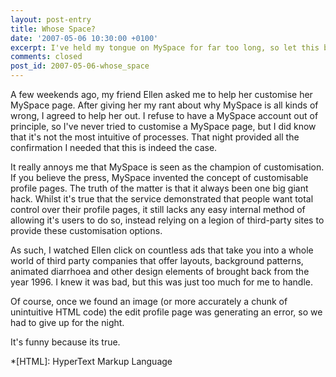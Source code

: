 ```yaml
---
layout: post-entry
title: Whose Space?
date: '2007-05-06 10:30:00 +0100'
excerpt: I've held my tongue on MySpace for far too long, so let this be the first of many complaints I have about this service.
comments: closed
post_id: 2007-05-06-whose_space
---
```

A few weekends ago, my friend Ellen asked me to help her customise her MySpace page. After giving her my rant about why MySpace is all kinds of wrong, I agreed to help her out. I refuse to have a MySpace account out of principle, so I've never tried to customise a MySpace page, but I did know that it's not the most intuitive of processes. That night provided all the confirmation I needed that this is indeed the case.

It really annoys me that MySpace is seen as the champion of customisation. If you believe the press, MySpace invented the concept of customisable profile pages. The truth of the matter is that it always been one big giant hack. Whilst it's true that the service demonstrated that people want total control over their profile pages, it still lacks any easy internal method of allowing it's users to do so, instead relying on a legion of third-party sites to provide these customisation options.

As such, I watched Ellen click on countless ads that take you into a whole world of third party companies that offer layouts, background patterns, animated diarrhoea and other design elements of brought back from the year 1996. I knew it was bad, but this was just too much for me to handle.

Of course, once we found an image (or more accurately a chunk of unintuitive HTML code) the edit profile page was generating an error, so we had to give up for the night.

It's funny because its true.

*[HTML]: HyperText Markup Language